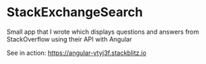 # StackExchangeSearch
Small app that I wrote which displays questions and answers from StackOverflow using their API with Angular

See in action: 
https://angular-vtyj3f.stackblitz.io
